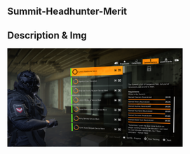 ## Summit-Headhunter-Merit

## Description & Img

<img src="Media/Summit-Headhunter-Merit-Commendation.png" width="400">

